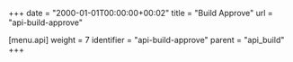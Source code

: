 +++
date = "2000-01-01T00:00:00+00:02"
title = "Build Approve"
url = "api-build-approve"

[menu.api]
  weight = 7
  identifier = "api-build-approve"
  parent = "api_build"
+++
